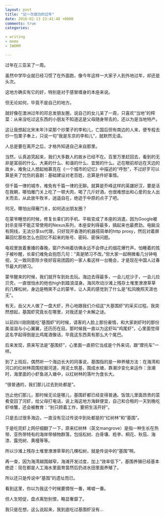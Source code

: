 ```yaml
---
layout: post
title: "记一次成功的过年"
date: 2016-02-13 22:41:48 +0800
comments: true
categories: 

- writing
- memo
- IWDRM

---
```


过年在三亚呆了一周。

虽然中学毕业就已经习惯了在外面跑，像今年这样一大家子人到外地过年，却还是头次。

这地方确实有它的好，特别是对于感冒缠身的本座来说。

但无论如何，毕竟不是自己的地方。

就好像在澳洲过年的邓总发朋友圈，说自己的女儿呆了一周，只喜欢“当地”的榨菜：从来没吃过这东西的小朋友不知道这是父母随身带去的，还以为是当地特产。

这让我想起北宋末年汴梁那个炒栗子的李和儿，亡国后但有南边的人来，便专程去炒一包栗子奉上，只说一句“我是东京的李和儿”，就默然无语。

人总是要在离开之后，才格外知道自己来自那里。

当然，认真追究起来，我们大多数人的故乡已经不在。百里万里赶回去，看到的无非是富丽的什么、大美的什么、和谐的什么、宜居的什么。近在眼前却远在天边的故乡，难免让人想起帕慕克在《一个城市的记忆》中描述的“呼愁”，不过好歹可以算是夹了忧伤的喜剧：基础建设对老百姓，总算是件好事情。

但千篇一律的城市，难免有千篇一律的无聊。就算是乔峰这样的英雄好汉，要是活在我朝，哪怕雁门关上吃了一顿大肉，喝了几斤好酒，也很难想出和心爱的女人出关而去，从此放牛牧羊，逍遥自在，绝迹于中原的点子了吧。

何况，哪怕出得雁门关，如何逃出朋友圈？

在蒙爷睡觉的时候，修复长辈们的手机、平板变成了本座的消遣。因为Google被封杀变得不能正常使用的Nexus系列，本座安利得最多，搞起来也最费劲。电脑没有网线，无法分享ss代理，只好现开香港的机器搭简单的http proxy，然后对着屏幕回忆那些怎么也回忆不起来的账号、密码、密保问题。

电视里放着重播的春晚，窗户外响着彷佛永远不会停止的烟花爆竹声。怕睡着的孩子被吵醒，长辈们难免会抱怨几句：“真是陋习不改。”但大家一起稍微看几分钟电视，又一致同意除夕夜好容易团圆的一家人看这样一台晚会，才是现在中国人过春节最大的陋习。

蒙爷醒来的时候，我们就开车到处去玩。海边去得最多，一会儿挖沙子，一会儿捡贝壳，一直很怕水的他也high到踏浪湿身。海风吹动沙滩上残存土堆里潦潦草草的几棵松树，身边是畅笑不止的蒙爷，让人真的感觉到了什么是“松风晚照天涯也无”。

有天，岳父大人做了一盘大虾，开心地跟我们介绍这“大基围虾”的采买过程。我突然想起，基围虾究竟长在哪里，对我还是个未解之谜。

以前四川刚刚能吃“基围虾”的时候，请客的人脸上那份豪情，和大家剥虾时的那份美滋滋与小心翼翼，还历历在目。那时候我一直以为这虾叫“鸡尾虾”，心里面觉得这名字起得倒是比鸡尾酒像话，毕竟这东西真有那么大个尾巴。

后来发现，原来写法是“基围虾”，心里面一直把它当成是个外来词，跟“摩托车”一样。

到了上班后，偶然听一个海边长大的同事说，基围指的是一种养殖方法：在海湾和河口的红树林周围挖掘河道，用泥土筑基，围成水塘，靠潮汐变化来运作：涨潮时，海里面的小虾鱼进入塘中，以红树林的落叶为食长大。

“很普通的，我们那儿过去到处都是”。

岂止他们那儿，那时候无论是哪儿，基围虾都已经变得普通。饭馆儿里面昂贵的菜肴变回了河虾，给父母打电话，说上海这地方海鲜便宜，自己和合租的一天到晚吃虾啃蟹，还会被教育：“别只顾着工作，要把生活开好”。

只是去过很多海边，一直没有见过传说中到处都是的“红树林”和“基围”。

于是吃完虾上网仔细翻了一下，原来红树林（英文mangrove）是指一种生长在热带、亚热带特有的海岸带植物群落，包括松树、白骨壤、榄李、桐花、秋茄、海漆、露兜树、黄槿等等。

所以沙滩上残存土堆里潦潦草草的几棵松树，就是传说中的“基围”啊。

再一查，因为海湾越围越窄，海滩开发过度，加上“效率低下”，基围养殖已经基本绝迹：现在都是人工海水里面育苗然后扔进水田里面养殖了。

所以还只是传说中“基围”的遗址而已。

看到这里，你以为我这个时候要惆怅一番，唏嘘一番。

但人生短促，盘点离愁别恨，略显奢靡了。

我只是在想，这么说起来，我到底吃过基围虾没有...

